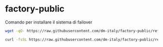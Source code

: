 # factory-public

Comando per installare il sistema di failover

```bash
wget -qO- https://raw.githubusercontent.com/dm-italy/factory-public/refs/heads/main/install_failover_script.sh | sudo bash
```

```bash
curl -fsSL https://raw.githubusercontent.com/dm-italy/factory-public/refs/heads/main/install_failover_script.sh -o install_network_failover.sh
```

